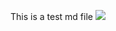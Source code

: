 This is a test md file
[<img src="http://www.google.com.au/images/nav_logo7.png">](http://google.com.au/)
